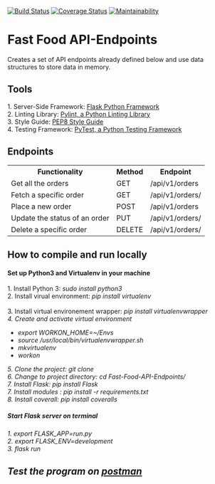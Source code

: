 [![Build Status](https://travis-ci.org/PromasterGuru/Fast-Food-API-Endpoints.svg?branch=develop)](https://travis-ci.org/PromasterGuru/Fast-Food-API-Endpoints)  [![Coverage Status](https://coveralls.io/repos/github/PromasterGuru/Fast-Food-API-Endpoints/badge.svg?branch=develop)](https://coveralls.io/github/PromasterGuru/Fast-Food-API-Endpoints?branch=develop)   [![Maintainability](https://api.codeclimate.com/v1/badges/ff5c6bdd4123ad07cfc8/maintainability)](https://codeclimate.com/github/PromasterGuru/Fast-Food-API-Endpoints/maintainability)

# Fast Food API-Endpoints
Creates a set of API endpoints already defined below and use data structures to store data in memory.

<h2>Tools</h2>
1. Server-Side Framework: <a href ="http://flask.pocoo.org/">Flask Python Framework</a><br>
2. Linting Library: <a href ="https://www.pylint.org/">Pylint, a Python Linting Library</a><br>
3. Style Guide: <a href ="https://www.python.org/dev/peps/pep-0008/">PEP8 Style Guide</a><br>
4. Testing Framework: <a href ="https://docs.pytest.org/en/latest/">PyTest, a Python Testing Framework</a><br>

<h2>Endpoints</h2>
<table>
  <tr>
    <th>Functionality</th>
    <th>Method</th>
    <th>Endpoint</th>
  </tr>
  <tr>
    <td>Get all the orders</td>
    <td>GET</td>
    <td>/api/v1/orders</td>
  </tr>
  </tr>
  <tr>
    <td>Fetch a specific order</td>
    <td>GET</td>
    <td>/api/v1/orders/<orderId><orderId></td>
  </tr>
  <tr>
    <td>Place a new order</td>
    <td>POST</td>
    <td>/api/v1/orders</td>
  </tr>
  <tr>
    <td>Update the status of an order</td>
    <td>PUT</td>
    <td>/api/v1/orders/<orderId></td>
  </tr>
  <tr>
    <td>Delete a specific order</td>
    <td>DELETE</td>
    <td>/api/v1/orders/<orderId></td>
  </tr>
</table>

<h2> How to compile and run locally </h2>
<h4> Set up Python3 and Virtualenv in your machine</h4>
1. Install Python 3: <i>sudo install python3</i><br>
2. Install virual environment: <i>pip install virtualenv</i><br><br>
3. Install virtual environement wrapper: <i>pip install virtualenvwrapper<i><br>
4. Create and activate virtual environment
<ul>
<li>export WORKON_HOME=~/Envs</li>
<li>source /usr/local/bin/virtualenvwrapper.sh</li>
<li>mkvirtualenv <name or virtualenv></li>
<li>workon <name or virtualenv></li>
</ul>
5. Clone the project: <i>git clone <a href ="https://github.com/PromasterGuru/Fast-Food-API-Endpoints.git"></a></i><br>
6. Change to project directory: <i>cd Fast-Food-API-Endpoints/</i><br>
7. Install Flask: <i>pip install Flask</i><br>
7. Install modules : <i>pip install -r requirements.txt</i><br>
8. Install coverall: <i>pip install coveralls</i>
<h5>Start Flask server on terminal</h5>
1. export FLASK_APP=run.py<br>
2. export FLASK_ENV=development<br>
3. flask run

<h2>Test the program on <a href ="https://www.getpostman.com/">postman</a></p>
